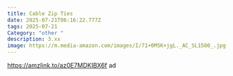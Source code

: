 ```yaml
---
title: Cable Zip Ties
date: 2025-07-21T06:16:22.777Z
tags: 2025-07-21
Category: "other "
description: 3.xx
image: https://m.media-amazon.com/images/I/71+0M5K+jgL._AC_SL1500_.jpg
---
```

https://amzlink.to/az0E7MDKIBX6f ad